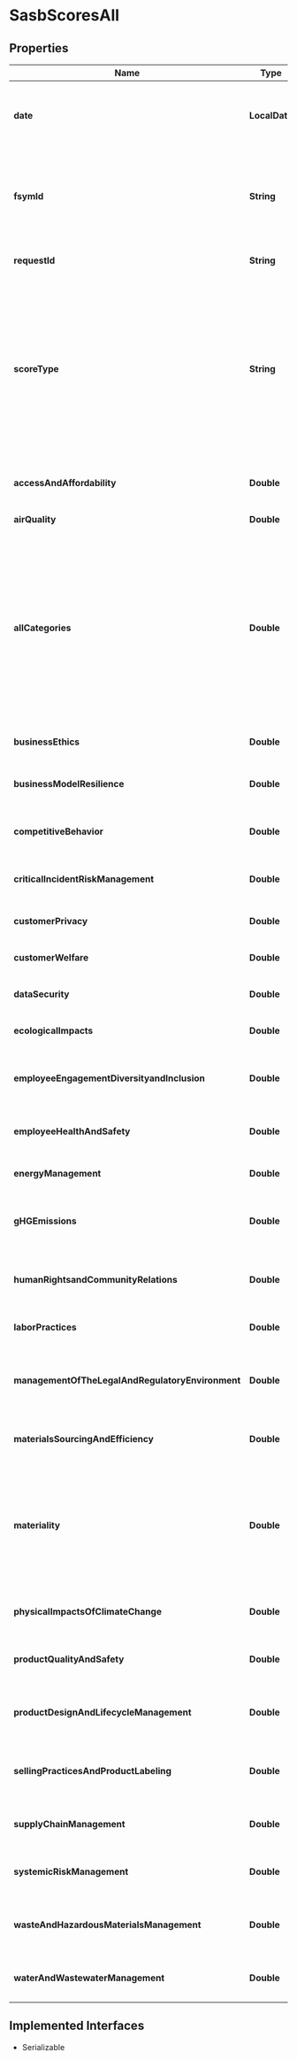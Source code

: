 

# SasbScoresAll


## Properties

Name | Type | Description | Notes
------------ | ------------- | ------------- | -------------
**date** | **LocalDate** | Date for the period requested expressed in YYYY-MM-DD format. |  [optional]
**fsymId** | **String** | FactSet Entity Identifier. Six alpha-numeric characters, excluding vowels, with a -E suffix (XXXXXX-E). |  [optional]
**requestId** | **String** | Identifier that was used for the request. |  [optional]
**scoreType** | **String** | The name of the specific SASB Score type being shown in the response. This will be represented by the scoreTypes input: PULSE, INSIGHT, MOMENTUM, ART_VOL_TTM, CAT_VOL_TTM, or DYNAMIC_MAT. |  [optional]
**accessAndAffordability** | **Double** | The Access and Affordability SASB Category. |  [optional]
**airQuality** | **Double** | The Air Quality SASB Category. |  [optional]
**allCategories** | **Double** | The All Categories Category. This represents the overall SASB Score for the given &#39;scoreType&#39;. When scoreType &#x3D; ESG_RANK, the data type will be string, otherwise data type will be a number with double format. |  [optional]
**businessEthics** | **Double** | The Business Ethics Category. |  [optional]
**businessModelResilience** | **Double** | The Business Model Resilience Category. |  [optional]
**competitiveBehavior** | **Double** | The Competitive Behavior Category. |  [optional]
**criticalIncidentRiskManagement** | **Double** | The Critical Incident Risk Management Category. |  [optional]
**customerPrivacy** | **Double** | The Customer Privacy Category. |  [optional]
**customerWelfare** | **Double** | The Customer Welfare Category. |  [optional]
**dataSecurity** | **Double** | The Data Security Category. |  [optional]
**ecologicalImpacts** | **Double** | The Ecological Impacts Category. |  [optional]
**employeeEngagementDiversityandInclusion** | **Double** | The Employee Engagement Diversity and Inclusion Category. |  [optional]
**employeeHealthAndSafety** | **Double** | The Employee Health And Safety Category. |  [optional]
**energyManagement** | **Double** | The Energy Management Category. |  [optional]
**gHGEmissions** | **Double** | The Greenhouse Gases Emissions Category. |  [optional]
**humanRightsandCommunityRelations** | **Double** | The Human Rights and Community Relations Category. |  [optional]
**laborPractices** | **Double** | The Labor Practices Category. |  [optional]
**managementOfTheLegalAndRegulatoryEnvironment** | **Double** | The Management of the Legal and Regulatory Environment Category. |  [optional]
**materialsSourcingAndEfficiency** | **Double** | The Materials Sourcing and Efficiency Category. |  [optional]
**materiality** | **Double** | The Materiality Category. When scoreType &#x3D; ESG_RANK, the data type will be string, otherwise data type will be a number with double format. |  [optional]
**physicalImpactsOfClimateChange** | **Double** | The Physical Impacts of Climate Change Category. |  [optional]
**productQualityAndSafety** | **Double** | The Product Quality and Safety Category. |  [optional]
**productDesignAndLifecycleManagement** | **Double** | The Product Design And Lifecycle Management Category. |  [optional]
**sellingPracticesAndProductLabeling** | **Double** | The Selling Practices And Product Labeling Category. |  [optional]
**supplyChainManagement** | **Double** | The Supply Chain Management Category. |  [optional]
**systemicRiskManagement** | **Double** | The Systemic Risk Management Category. |  [optional]
**wasteAndHazardousMaterialsManagement** | **Double** | The Waste and Hazardous Materials Management Category. |  [optional]
**waterAndWastewaterManagement** | **Double** | The Water and Wastewater Management Category. |  [optional]


## Implemented Interfaces

* Serializable


